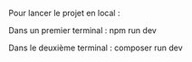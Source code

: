 Pour lancer le projet en local : 

Dans un premier terminal :
npm run dev

Dans le deuxième terminal :
composer run dev